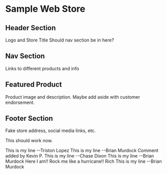 # Sample Web Store
## Header Section
Logo and Store Title
Should nav section be in here?
## Nav Section
Links to different products and info
## Featured Product
Product image and description. Maybe add aside with customer endorsement.
## Footer Section
Fake store address, social media links, etc.

This should work now.

This is my line --Triston Lopez
This is my line --Brian Murdock
Comment added  by Kevin P.
This is my line --Chase Dixon
This is my line --Brian Murdock
Here I am!! Rock me like a hurricane!!  Rich
This is my line --Brian Murdock





